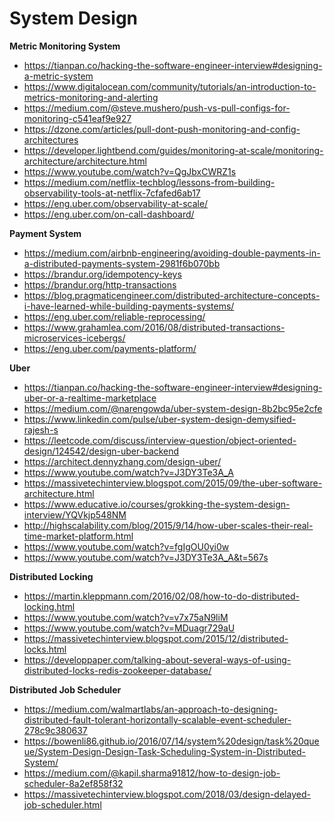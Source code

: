 # System Design

**Metric Monitoring System**
* https://tianpan.co/hacking-the-software-engineer-interview#designing-a-metric-system
* https://www.digitalocean.com/community/tutorials/an-introduction-to-metrics-monitoring-and-alerting
* https://medium.com/@steve.mushero/push-vs-pull-configs-for-monitoring-c541eaf9e927
* https://dzone.com/articles/pull-dont-push-monitoring-and-config-architectures
* https://developer.lightbend.com/guides/monitoring-at-scale/monitoring-architecture/architecture.html
* https://www.youtube.com/watch?v=QgJbxCWRZ1s
* https://medium.com/netflix-techblog/lessons-from-building-observability-tools-at-netflix-7cfafed6ab17
* https://eng.uber.com/observability-at-scale/
* https://eng.uber.com/on-call-dashboard/


**Payment System**

* https://medium.com/airbnb-engineering/avoiding-double-payments-in-a-distributed-payments-system-2981f6b070bb
* https://brandur.org/idempotency-keys
* https://brandur.org/http-transactions
* https://blog.pragmaticengineer.com/distributed-architecture-concepts-i-have-learned-while-building-payments-systems/
* https://eng.uber.com/reliable-reprocessing/
* https://www.grahamlea.com/2016/08/distributed-transactions-microservices-icebergs/
* https://eng.uber.com/payments-platform/



**Uber**
* https://tianpan.co/hacking-the-software-engineer-interview#designing-uber-or-a-realtime-marketplace
* https://medium.com/@narengowda/uber-system-design-8b2bc95e2cfe
* https://www.linkedin.com/pulse/uber-system-design-demysified-rajesh-s
* https://leetcode.com/discuss/interview-question/object-oriented-design/124542/design-uber-backend
* https://architect.dennyzhang.com/design-uber/
* https://www.youtube.com/watch?v=J3DY3Te3A_A
* https://massivetechinterview.blogspot.com/2015/09/the-uber-software-architecture.html
* https://www.educative.io/courses/grokking-the-system-design-interview/YQVkjp548NM
* http://highscalability.com/blog/2015/9/14/how-uber-scales-their-real-time-market-platform.html
* https://www.youtube.com/watch?v=fgIgOU0yi0w
* https://www.youtube.com/watch?v=J3DY3Te3A_A&t=567s

**Distributed Locking**
 * https://martin.kleppmann.com/2016/02/08/how-to-do-distributed-locking.html
 * https://www.youtube.com/watch?v=v7x75aN9liM
 * https://www.youtube.com/watch?v=MDuagr729aU
 * https://massivetechinterview.blogspot.com/2015/12/distributed-locks.html
 * https://developpaper.com/talking-about-several-ways-of-using-distributed-locks-redis-zookeeper-database/
 
 **Distributed Job Scheduler**
 * https://medium.com/walmartlabs/an-approach-to-designing-distributed-fault-tolerant-horizontally-scalable-event-scheduler-278c9c380637
 * https://bowenli86.github.io/2016/07/14/system%20design/task%20queue/System-Design-Design-Task-Scheduling-System-in-Distributed-System/
  * https://medium.com/@kapil.sharma91812/how-to-design-job-scheduler-8a2ef858f32
  * https://massivetechinterview.blogspot.com/2018/03/design-delayed-job-scheduler.html



